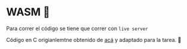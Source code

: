 # WASM 🚀

Para correr el código se tiene que correr con `live server`


Código en C origianlemtne obtenido de [acá](http://www.martinbroadhurst.com/traveling-salesman-problem-using-backtracking-in-c.html) y adaptado para la tarea. 🔧